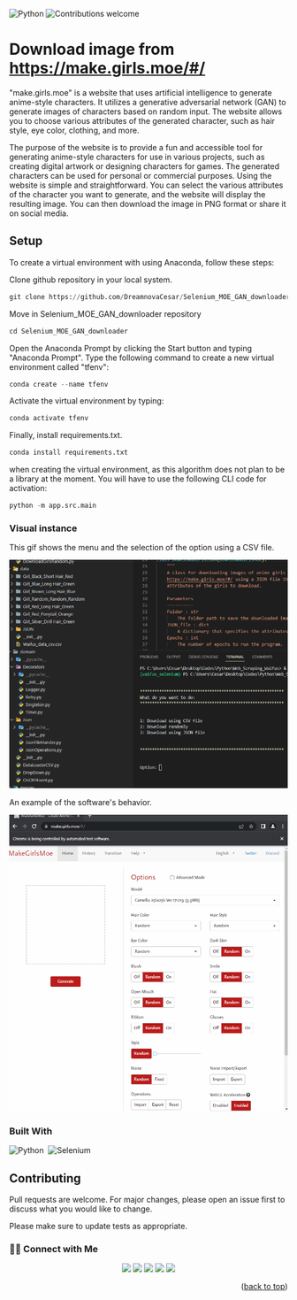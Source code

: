 
![Python](https://img.shields.io/badge/python-v3.10+-blue.svg)
![Contributions welcome](https://img.shields.io/badge/contributions-welcome-orange.svg)

<a name="readme-top"></a>

# Download image from https://make.girls.moe/#/

"make.girls.moe" is a website that uses artificial intelligence to generate anime-style characters. It utilizes a generative adversarial network (GAN) to generate images of characters based on random input. The website allows you to choose various attributes of the generated character, such as hair style, eye color, clothing, and more.

The purpose of the website is to provide a fun and accessible tool for generating anime-style characters for use in various projects, such as creating digital artwork or designing characters for games. The generated characters can be used for personal or commercial purposes. Using the website is simple and straightforward. You can select the various attributes of the character you want to generate, and the website will display the resulting image. You can then download the image in PNG format or share it on social media.



## Setup

To create a virtual environment with using Anaconda, follow these steps:

Clone github repository in your local system.

```python
git clone https://github.com/DreamnovaCesar/Selenium_MOE_GAN_downloader.git
```

Move in Selenium_MOE_GAN_downloader repository

```python
cd Selenium_MOE_GAN_downloader
```

Open the Anaconda Prompt by clicking the Start button and typing "Anaconda Prompt".
Type the following command to create a new virtual environment called "tfenv":

```python
conda create --name tfenv
```

Activate the virtual environment by typing:

```python
conda activate tfenv
```

Finally, install requirements.txt.

```python
conda install requirements.txt
```

when creating the virtual environment, as this algorithm does not plan to be a library at the moment. You will have to use the following CLI code for activation:

```python
python -m app.src.main
```

### Visual instance

This gif shows the menu and the selection of the option using a CSV file.

![Alt Text](Select_CSV.gif)

An example of the software's behavior.

![Alt Text](Download_waifus.gif)

### Built With

![Python](https://img.shields.io/badge/Python-3776AB?style=for-the-badge&logo=python&logoColor=white)&nbsp;
![Selenium](https://img.shields.io/badge/-selenium-%43B02A?style=for-the-badge&logo=selenium&logoColor=white)&nbsp;

## Contributing

Pull requests are welcome. For major changes, please open an issue first
to discuss what you would like to change.

Please make sure to update tests as appropriate.

### 🤝🏻 Connect with Me

<p align="center">
<a href="https://www.linkedin.com/in/cesar-eduardo-mu%C3%B1oz-chavez-a00674186/"><img src="https://img.shields.io/badge/LinkedIn-0077B5?style=for-the-badge&logo=linkedin&logoColor=white"/></a>
<a href="https://twitter.com/CesarEd43166481"><img src="https://img.shields.io/badge/Twitter-1DA1F2?style=for-the-badge&logo=twitter&logoColor=white"/></a>
<a href="https://www.facebook.com/cesareduardo.munozchavez/"><img src="https://img.shields.io/badge/Facebook-1877F2?style=for-the-badge&logo=facebook&logoColor=white"/></a>
<a href="mailto:cesareduardomucha@hotmail.com"><img src="https://img.shields.io/badge/Microsoft_Outlook-0078D4?style=for-the-badge&logo=microsoft-outlook&logoColor=white"/></a>
<a href="mailto:cesareduardomucha@gmail.com"><img src="https://img.shields.io/badge/Gmail-D14836?style=for-the-badge&logo=gmail&logoColor=white"/></a>
</p>

<p align="right">(<a href="#readme-top">back to top</a>)</p>

